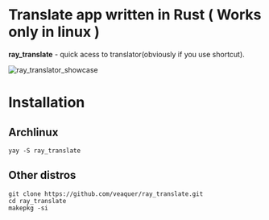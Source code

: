 # Translate app written in Rust ( Works only in linux )
__**ray_translate**__ - quick acess to translator(obviously if you use shortcut).

![ray_translator_showcase](https://github.com/user-attachments/assets/e99ee935-b713-40ab-b370-c7103f0bcc94)


# Installation

## Archlinux
```
yay -S ray_translate
```

## Other distros
```
git clone https://github.com/veaquer/ray_translate.git
cd ray_translate
makepkg -si
```

